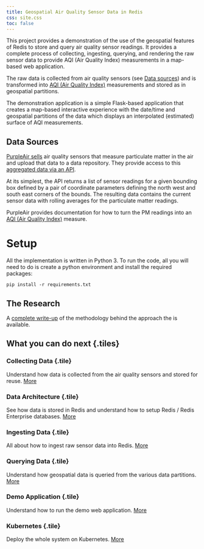 ```yaml
---
title: Geospatial Air Quality Sensor Data in Redis
css: site.css
toc: false
---
```


This project provides a demonstration of the use of the geospatial
features of Redis to store and query air quality sensor readings. It provides
a complete process of collecting, ingesting, querying, and rendering
the raw sensor data to provide AQI (Air Quality Index) measurements
in a map-based web application.

The raw data is collected from air quality sensors (see [Data sources](#data-sources))
and is transformed into [AQI (Air Quality Index)](https://www.airnow.gov/aqi/aqi-basics/)
measurements and stored as in geospatial partitions.

The demonstration application is a simple Flask-based application
that creates a map-based interactive experience with the date/time and geospatial
partitions of the data which displays an interpolated (estimated) surface
of AQI measurements.

## Data Sources

[PurpleAir sells](https://www.purpleair.com) air quality sensors that measure
particulate matter in the air and upload that data to a data repository. They
provide access to this [aggregated data via an API](https://docs.google.com/document/d/15ijz94dXJ-YAZLi9iZ_RaBwrZ4KtYeCy08goGBwnbCU/edit#heading=h.2tzq9j55gsj6).

At its simplest, the API returns a list of sensor readings for a given
bounding box defined by a pair of coordinate parameters defining the north west
and south east corners of the bounds. The resulting data contains the current
sensor data with rolling averages for the particulate matter readings.

PurpleAir provides documentation for how to turn the PM readings into an [AQI (Air Quality Index)](https://www.airnow.gov/aqi/aqi-basics/)
measure.

# Setup

All the implementation is written in Python 3. To run the code, all you
will need to do is create a python environment and install the
required packages:

```
pip install -r requirements.txt
```

## The Research

A [complete write-up](partitioning-geospatial-sensor-data.html) of the methodology behind the approach the is available.

## What you can do next {.tiles}

### Collecting Data {.tile}

Understand how data is collected from the air quality sensors and stored for
reuse. [More](collect.html)

### Data Architecture {.tile}

See how data is stored in Redis and understand how to setup Redis / Redis Enterprise databases. [More](data.html)

### Ingesting Data {.tile}

All about how to ingest raw sensor data into Redis. [More](ingest.html)

### Querying Data {.tile}

Understand how geospatial data is queried from the various
data partitions. [More](query.html)

### Demo Application {.tile}

Understand how to run the demo web application. [More](application.html)

### Kubernetes {.tile}

Deploy the whole system on Kubernetes. [More](k8s.html)
